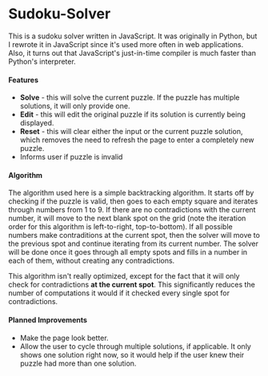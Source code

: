 Sudoku-Solver
=============
This is a sudoku solver written in JavaScript. It was originally in Python, but I rewrote it in JavaScript since it's used more often in web applications. Also, it turns out that JavaScript's just-in-time compiler is much faster than Python's interpreter.

<h4>Features</h4>
<ul>
<li><strong>Solve</strong> - this will solve the current puzzle. If the puzzle has multiple solutions, it will only provide one.</li>
<li><strong>Edit</strong> - this will edit the original puzzle if its solution is currently being displayed.</li>
<li><strong>Reset</strong> - this will clear either the input or the current puzzle solution, which removes the need to refresh the page to enter a completely new puzzle.</li>
<li>Informs user if puzzle is invalid</li>
</ul>

<h4>Algorithm</h4>
<p>The algorithm used here is a simple backtracking algorithm. It starts off by checking if the puzzle is valid, then goes to each empty square and iterates through numbers from 1 to 9. If there are no contradictions with the current number, it will move to the next blank spot on the grid (note the iteration order for this algorithm is left-to-right, top-to-bottom). If all possible numbers make contraditions at the current spot, then the solver will move to the previous spot and continue iterating from its current number. The solver will be done once it goes through all empty spots and fills in a number in each of them, without creating any contradictions.</p>
<p>This algorithm isn't really optimized, except for the fact that it will only check for contradictions <strong>at the current spot</strong>. This significantly reduces the number of computations it would if it checked every single spot for contradictions.</p>

<h4>Planned Improvements</h4>
<ul>
<li>Make the page look better.</li>
<li>Allow the user to cycle through multiple solutions, if applicable. It only shows one solution right now, so it would help if the user knew their puzzle had more than one solution.</li>
</ul>
